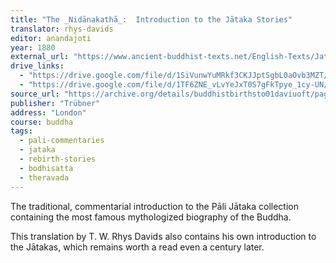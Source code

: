 ```yaml
---
title: "The _Nidānakathā_:  Introduction to the Jātaka Stories"
translator: rhys-davids
editor: anandajoti
year: 1880
external_url: "https://www.ancient-buddhist-texts.net/English-Texts/Jataka/000a.htm"
drive_links:
  - "https://drive.google.com/file/d/1SiVunwYuMRkf3CKJJptSgbL0aOvb3MZT/view?usp=drivesdk"
  - "https://drive.google.com/file/d/1TF6ZNE_vLvYeJxT0S7gFkTpye_1cy-UN/view?usp=drivesdk"
source_url: "https://archive.org/details/buddhistbirthsto01daviuoft/page/n3/mode/2up"
publisher: "Trübner"
address: "London"
course: buddha
tags:
  - pali-commentaries
  - jataka
  - rebirth-stories
  - bodhisatta
  - theravada
---
```


The traditional, commentarial introduction to the Pāli Jātaka collection containing the most famous mythologized biography of the Buddha.

This translation by T. W. Rhys Davids also contains his own introduction to the Jātakas, which remains worth a read even a century later.
